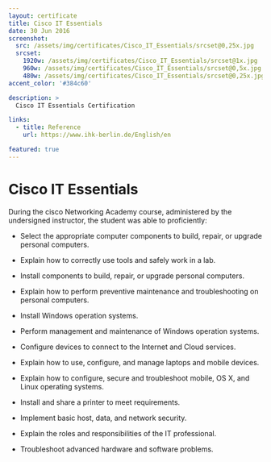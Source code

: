 ```yaml
---
layout: certificate
title: Cisco IT Essentials
date: 30 Jun 2016
screenshot:
  src: /assets/img/certificates/Cisco_IT_Essentials/srcset@0,25x.jpg
  srcset:
    1920w: /assets/img/certificates/Cisco_IT_Essentials/srcset@1x.jpg
    960w: /assets/img/certificates/Cisco_IT_Essentials/srcset@0,5x.jpg
    480w: /assets/img/certificates/Cisco_IT_Essentials/srcset@0,25x.jpg
accent_color: '#384c60'

description: >
  Cisco IT Essentials Certification

links:
  - title: Reference
    url: https://www.ihk-berlin.de/English/en

featured: true
---
```


# Cisco IT Essentials

During the cisco Networking Academy course, administered by the undersigned instructor, the student was able to proficiently:

* Select the appropriate computer components to build, repair, or upgrade personal computers.

* Explain how to correctly use tools and safely work in a lab.

* Install components to build, repair, or upgrade personal computers.

* Explain how to perform preventive maintenance and troubleshooting on personal computers.

* Install Windows operation systems.

* Perform management and maintenance of Windows operation systems.

* Configure devices to connect to the Internet and Cloud services.

* Explain how to use, configure, and manage laptops and mobile devices.

* Explain how to configure, secure and troubleshoot mobile, OS X, and Linux operating systems.

* Install and share a printer to meet requirements.

* Implement basic host, data, and network security.

* Explain the roles and responsibilities of the IT professional.

* Troubleshoot advanced hardware and software problems.
